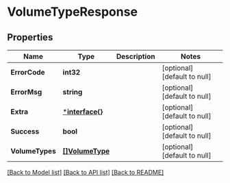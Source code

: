 # VolumeTypeResponse

## Properties
Name | Type | Description | Notes
------------ | ------------- | ------------- | -------------
**ErrorCode** | **int32** |  | [optional] [default to null]
**ErrorMsg** | **string** |  | [optional] [default to null]
**Extra** | [***interface{}**](interface{}.md) |  | [optional] [default to null]
**Success** | **bool** |  | [optional] [default to null]
**VolumeTypes** | [**[]VolumeType**](VolumeType.md) |  | [optional] [default to null]

[[Back to Model list]](../README.md#documentation-for-models) [[Back to API list]](../README.md#documentation-for-api-endpoints) [[Back to README]](../README.md)


